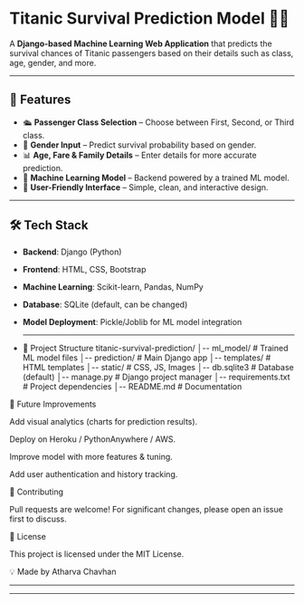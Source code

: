 # Titanic Survival Prediction Model 🚢🔮

A **Django-based Machine Learning Web Application** that predicts the survival chances of Titanic passengers based on their details such as class, age, gender, and more.

---

## 🚀 Features
- 🛳️ **Passenger Class Selection** – Choose between First, Second, or Third class.
- 🚻 **Gender Input** – Predict survival probability based on gender.
- 📊 **Age, Fare & Family Details** – Enter details for more accurate prediction.
- 🤖 **Machine Learning Model** – Backend powered by a trained ML model.
- 🎨 **User-Friendly Interface** – Simple, clean, and interactive design.

---

## 🛠️ Tech Stack
- **Backend**: Django (Python)
- **Frontend**: HTML, CSS, Bootstrap
- **Machine Learning**: Scikit-learn, Pandas, NumPy
- **Database**: SQLite (default, can be changed)
- **Model Deployment**: Pickle/Joblib for ML model integration

  -------------------------------------------------------------------------

- 📂 Project Structure
titanic-survival-prediction/
│-- ml_model/            # Trained ML model files
│-- prediction/          # Main Django app
│-- templates/           # HTML templates
│-- static/              # CSS, JS, Images
│-- db.sqlite3           # Database (default)
│-- manage.py            # Django project manager
│-- requirements.txt     # Project dependencies
│-- README.md            # Documentation

🔮 Future Improvements

Add visual analytics (charts for prediction results).

Deploy on Heroku / PythonAnywhere / AWS.

Improve model with more features & tuning.

Add user authentication and history tracking.

🤝 Contributing

Pull requests are welcome! For significant changes, please open an issue first to discuss.

📜 License

This project is licensed under the MIT License.

💡 Made by Atharva Chavhan

---


---


